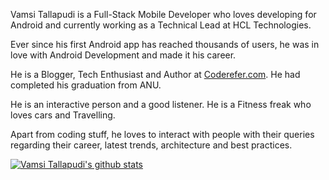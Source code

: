 Vamsi Tallapudi is a Full-Stack Mobile Developer who loves developing for Android and currently working as a Technical Lead at HCL Technologies.

Ever since his first Android app has reached thousands of users, he was in love with Android Development and made it his career.

He is a Blogger, Tech Enthusiast and Author at [Coderefer.com](https://www.coderefer.com/blog). He had completed his graduation from ANU.

He is an interactive person and a good listener. He is a Fitness freak who loves cars and Travelling.

Apart from coding stuff, he loves to interact with people with their queries regarding their career, latest trends, architecture and best practices.

<a href="https://github.com/vamsitallapudi?tab=repositories">
 <img align="center" src="https://github-readme-stats.vercel.app/api?username=vamsitallapudi&&show_icons=true&title_color=ffffff&icon_color=87ceeb&text_color=daf7dc&bg_color=002366&show_icons=true&theme=dracula&line_height=27" alt="Vamsi Tallapudi's github stats"/>
</a>

